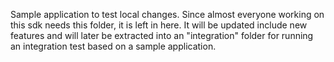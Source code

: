 Sample application to test local changes. Since almost everyone working on this sdk needs this
folder, it is left in here. It will be updated include new features and will later be extracted
into an "integration" folder for running an integration test based on a sample application.
